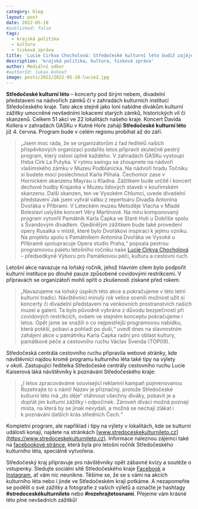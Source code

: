 ```yaml
---
category: blog
layout: post
date: 2022-05-18
#published: false
tags: 
  - krajská politika
  - kultura
  - tisková zpráva
title: 'Lucie Cirkva Chocholová: Středočeské kulturní léto budiž zajájeno!'
description: 'krajská politika, kultura, tisková zpráva'
author: Mediální odbor
#authorId: lukas.kohout
image: posts/2022/2022-05-18-lucie2.jpg
---
```


**Středočeské kulturní léto** – koncerty pod širým nebem, divadelní představení na nádvořích zámků či v zahradách kulturních institucí Středočeského kraje. Tato akce stejně jako loni nabídne divákům kulturní zážitky umocněné nevšedními lokacemi starých zámků, historických vil či skanzenů. Celkem 51 akcí ve 22 lokalitách našeho kraje. Koncert Davida Kollera v zahradách GASKu v Kutné Hoře zahájí **Středočeské kulturní léto** již 4. června. Program bude v celém regionu probíhat až do září. 

> „Jsem moc ráda, že se organizátorům z řad ředitelů našich příspěvkových organizací podařilo letos připravit skutečně pestrý program, který osloví úplně každého. V zahradách GASKu vystoupí třeba Cirk La Putyka. V rytmu swingu se zhoupnete na nádvoří vlašimského zámku v Muzeu Podblanicka. Na nádvoří hradu Točníku si budete moci poslechnout Karla Plíhala. Čechomor zase v Hornickém skanzenu Mayrau u Kladna. Zážitkem bude určitě i koncert dechové hudby Krajanka v Muzeu lidových staveb v kouřimském skanzenu. Další skanzen, ten ve Vysokém Chlumci, uvede divadelní představení Jak jsem vyhrál válku z repertoáru Divadla Antonína Dvořáka v Příbrami. V Leteckém muzeu Metoděje Vlacha v Mladé Boleslavi uslyšíte koncert Věry Martinové. Na míru komponovaný program vytvořil Památník Karla Čapka ve Staré Huti u Dobříše spolu s Švandovým divadlem. Ojedinělým zážitkem bude také provedení opery Rusalka v místě, které bylo Dvořákovi inspirací k jejímu vzniku. Na projektu spolu s Památníkem Antonína Dvořáka ve Vysoké u Příbramě spolupracuje Opera studio Praha,“ popsala pestrou programovou paletu letošního ročníku naše [Lucie Cirkva Chocholová](https://stredocesky.pirati.cz/lide/lucie-chocholova/) – předsedkyně Výboru pro Památkovou péči, kulturu a cestovní ruch.

Letošní akce navazuje na loňský ročník, jehož hlavním cílem bylo podpořit kulturní instituce po dlouhé pauze způsobené covidovými restrikcemi. V přípravách se organizátoři mohli opřít o zkušenosti získané před rokem. 

> „Navazujeme na loňský úspěch této akce a pokračujeme v této letní kulturní tradici. Návštěvníci minulý rok velice ocenili možnost užít si koncerty či divadelní představení na venkovních prostranstvích našich muzeí a galerií. Ta bylo původně vybrána z důvodu bezpečnosti při covidových restrikcích, ovšem ve stejném konceptu pokračujeme i letos. Opět jsme se snažili o co nejpestřejší programovou nabídku, která potěší, pobaví a pohladí po duši,“ uvedl dnes na slavnostním zahájení akce u památníku Karla Čapka radní pro oblast kultury, památkové péče a cestovního ruchu Václav Švenda (TOP09). 
 
Středočeská centrála cestovního ruchu připravila webové stránky, kde návštěvníci najdou kromě programu kulturního léta také tipy na výlety v okolí. Zastupující ředitelka Středočeské centrály cestovního ruchu Lucie Kaiserová láká návštěvníky k poznávání Středočeského kraje: 

> „I letos zpracováváme související reklamní kampaň pojmenovanou Rozehrajte to s námi! Název je příznačný, protože Středočeské kulturní léto má „do děje“ vtáhnout všechny diváky, pobavit je a dopřát jim kulturní zážitky i odpočinek. Zároveň diváci možná poznají místa, na která by se jinak nevydali, a možná se nechají zlákat i k poznávání dalších krás středních Čech.“  

Kompletní program, ale například i tipy na výlety v lokalitách, kde se kulturní události konají, najdete na stránkách [www.stredoceskekulturnileto.cz](https://www.stredoceskekulturnileto.cz). Informace naleznou zájemci také na [facebookové stránce](https://www.facebook.com/stredoceskekulturnileto), která byla pro letošní ročník Středočeského kulturního léta, speciálně vytvořena.  

Středočeský kraj připravuje pro návštěvníky opět zábavné kvízy a soutěže o vstupenky. Sledujte sociální sítě Středočeského kraje [Facebook](https://www.facebook.com/KrajskyUradStredoceskehoKraje) a [Instagram](https://www.instagram.com/stredocesky_kraj_official/), ať vám nic neunikne. Těšíme se, že se s vámi na akcích kulturního léta nebo i jinde ve Středočeském kraji potkáme. A nezapomeňte se podělit o své zážitky a fotografie z vašich výletů a označte je hashtagy **#stredoceskékulturnileto** nebo **#rozehrajtetosnami**. Přejeme vám krásné léto plné nevšedních zážitků! 
